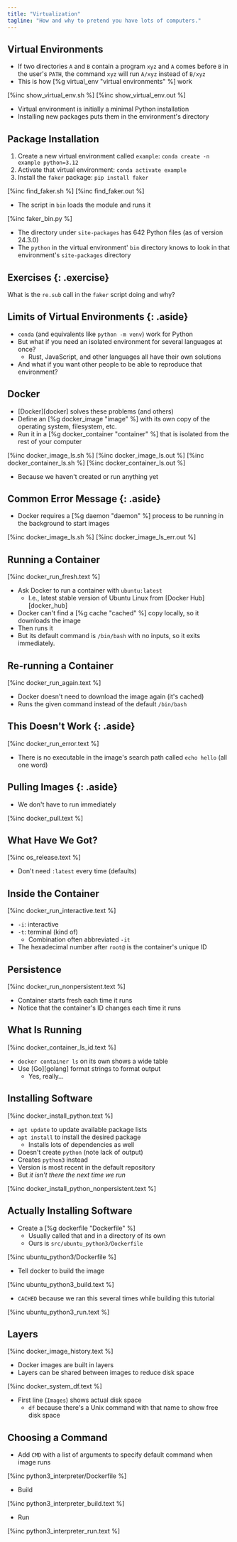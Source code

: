 ```yaml
---
title: "Virtualization"
tagline: "How and why to pretend you have lots of computers."
---
```


## Virtual Environments

-   If two directories `A` and `B` contain a program `xyz`
    and `A` comes before `B` in the user's `PATH`,
    the command `xyz` will run `A/xyz` instead of `B/xyz`
-   This is how [%g virtual_env "virtual environments" %] work

[%inc show_virtual_env.sh %]
[%inc show_virtual_env.out %]

-   Virtual environment is initially a minimal Python installation
-   Installing new packages puts them in the environment's directory

## Package Installation

1.  Create a new virtual environment called `example`: `conda create -n example python=3.12`
2.  Activate that virtual environment: `conda activate example`
3.  Install the `faker` package: `pip install faker`

[%inc find_faker.sh %]
[%inc find_faker.out %]

-   The script in `bin` loads the module and runs it

[%inc faker_bin.py %]

-   The directory under `site-packages` has 642 Python files (as of version 24.3.0)
-   The `python` in the virtual environment' `bin` directory
    knows to look in that environment's `site-packages` directory

## Exercises {: .exercise}

What is the `re.sub` call in the `faker` script doing and why?

## Limits of Virtual Environments {: .aside}

-   `conda` (and equivalents like `python -m venv`) work for Python
-   But what if you need an isolated environment for several languages at once?
    -   Rust, JavaScript, and other languages all have their own solutions
-   And what if you want other people to be able to reproduce that environment?

## Docker

-   [Docker][docker] solves these problems (and others)
-   Define an [%g docker_image "image" %] with its own copy of the operating system, filesystem, etc.
-   Run it in a [%g docker_container "container" %] that is isolated from the rest of your computer

[%inc docker_image_ls.sh %]
[%inc docker_image_ls.out %]
[%inc docker_container_ls.sh %]
[%inc docker_container_ls.out %]

-   Because we haven't created or run anything yet

## Common Error Message {: .aside}

-   Docker requires a [%g daemon "daemon" %] process
    to be running in the background to start images

[%inc docker_image_ls.sh %]
[%inc docker_image_ls_err.out %]

## Running a Container

[%inc docker_run_fresh.text %]

-   Ask Docker to run a container with `ubuntu:latest`
    -   I.e., latest stable version of Ubuntu Linux from [Docker Hub][docker_hub]
-   Docker can't find a [%g cache "cached" %] copy locally, so it downloads the image
-   Then runs it
-   But its default command is `/bin/bash` with no inputs, so it exits immediately.

## Re-running a Container

[%inc docker_run_again.text %]

-   Docker doesn't need to download the image again (it's cached)
-   Runs the given command instead of the default `/bin/bash`

## This Doesn't Work {: .aside}

[%inc docker_run_error.text %]

-   There is no executable in the image's search path called `echo hello` (all one word)

## Pulling Images {: .aside}

-   We don't have to run immediately

[%inc docker_pull.text %]

## What Have We Got?

[%inc os_release.text %]

-   Don't need `:latest` every time (defaults)

## Inside the Container

[%inc docker_run_interactive.text %]

-   `-i`: interactive
-   `-t`: terminal (kind of)
    -   Combination often abbreviated `-it`
-   The hexadecimal number after `root@` is the container's unique ID

## Persistence

[%inc docker_run_nonpersistent.text %]

-   Container starts fresh each time it runs
-   Notice that the container's ID changes each time it runs

## What Is Running

[%inc docker_container_ls_id.text %]

-   `docker container ls` on its own shows a wide table
-   Use [Go][golang] format strings to format output
    -   Yes, really…

## Installing Software

[%inc docker_install_python.text %]

-   `apt update` to update available package lists
-   `apt install` to install the desired package
    -   Installs lots of dependencies as well
-   Doesn't create `python` (note lack of output)
-   Creates `python3` instead
-   Version is most recent in the default repository
-   But *it isn't there the next time we run*

[%inc docker_install_python_nonpersistent.text %]

## Actually Installing Software

-   Create a [%g dockerfile "Dockerfile" %]
    -   Usually called that and in a directory of its own
    -   Ours is `src/ubuntu_python3/Dockerfile`

[%inc ubuntu_python3/Dockerfile %]

-   Tell docker to build the image

[%inc ubuntu_python3_build.text %]

-   `CACHED` because we ran this several times
    while building this tutorial

[%inc ubuntu_python3_run.text %]

## Layers

[%inc docker_image_history.text %]

-   Docker images are built in layers
-   Layers can be shared between images to reduce disk space

[%inc docker_system_df.text %]

-   First line (`Images`) shows actual disk space
    -   `df` because there's a Unix command with that name to show free disk space

## Choosing a Command

-   Add `CMD` with a list of arguments to specify default command when image runs

[%inc python3_interpreter/Dockerfile %]

-   Build

[%inc python3_interpreter_build.text %]

-   Run

[%inc python3_interpreter_run.text %]
